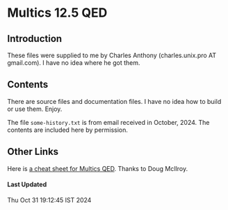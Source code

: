 # Multics 12.5 QED

## Introduction

These files were supplied to me by Charles Anthony
(charles.unix.pro AT gmail.com).  I have no idea where he got them.

## Contents

There are source files and documentation files. I have no idea
how to build or use them.  Enjoy.

The file `some-history.txt` is from email received in October, 2024.
The contents are included here by permission.

## Other Links

Here is [a cheat sheet for Multics QED](http://www.bitsavers.org/pdf//honeywell/multics/swenson/6906.multics-condensed-guide.pdf).
Thanks to Doug McIlroy.

#### Last Updated

Thu Oct 31 19:12:45 IST 2024
